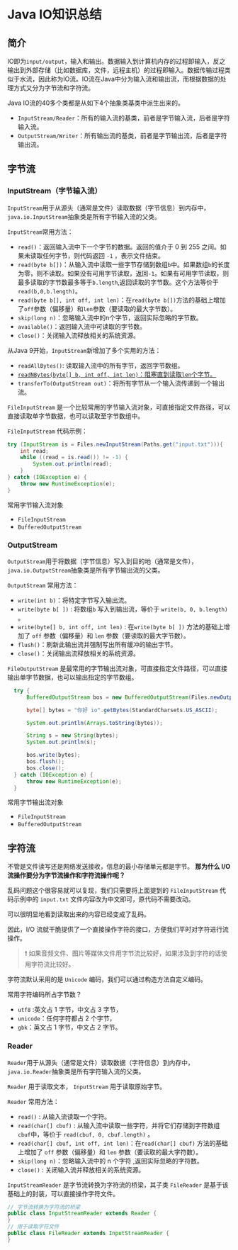 # Java IO知识总结

## 简介

IO即为`input/output`，输入和输出。数据输入到计算机内存的过程即输入，反之输出到外部存储（比如数据库，文件，远程主机）的过程即输入。数据传输过程类似于水流，因此称为IO流。IO流在Java中分为输入流和输出流，而根据数据的处理方式又分为字节流和字符流。



Java IO流的40多个类都是从如下4个抽象类基类中派生出来的。

- `InputStream/Reader`：所有的输入流的基类，前者是字节输入流，后者是字符输入流。
- `OutputStream/Writer`：所有输出流的基类，前者是字节输出流，后者是字符输出流。

## 字节流

### InputStream（字节输入流）

`InputStream`用于从源头（通常是文件）读取数据（字节信息）到内存中，`java.io.InputStream`抽象类是所有字节输入流的父类。

`InputStream`常用方法：

- `read()`：返回输入流中下一个字节的数据。返回的值介于 0 到 255 之间。如果未读取任何字节，则代码返回 `-1` ，表示文件结束。
- `read(byte b[])`：从输入流中读取一些字节存储到数组`b`中。如果数组`b`的长度为零，则不读取。如果没有可用字节读取，返回`-1`。如果有可用字节读取，则最多读取的字节数最多等于`b.length`,返回读取的字节数。这个方法等价于`read(b,0,b.length)`。
- `read(byte b[], int off, int len)`：在`read(byte b[])`方法的基础上增加了`off`参数（偏移量）和`len`参数（要读取的最大字节数）。
- `skip(long n)`：忽略输入流中的n个字节，返回实际忽略的字节数。
- `available()`：返回输入流中可读取的字节数。
- `close()`：关闭输入流释放相关的系统资源。

从Java 9开始，`InputStream`新增加了多个实用的方法：

- `readAllBytes()`: 读取输入流中的所有字节，返回字节数组。
- <u>`readNBytes(byte[] b, int off, int len)`：阻塞直到读取`len`个字节。</u>
- `transferTo(OutputStream out)`：将所有字节从一个输入流传递到一个输出流。

`FileInputStream` 是一个比较常用的字节输入流对象，可直接指定文件路径，可以直接读取单字节数据，也可以读取至字节数组中。

`FileInputStream` 代码示例：

```java
try (InputStream is = Files.newInputStream(Paths.get("input.txt"))){
    int read;
    while ((read = is.read()) != -1) {
        System.out.println(read);
    }
} catch (IOException e) {
    throw new RuntimeException(e);
}
```

常用字节输入流对象

- `FileInputStream`
- `BufferedOutputStream`

### OutputStream

`OutputStream`用于将数据（字节信息）写入到目的地（通常是文件），`java.io.OutputStream`抽象类是所有字节输出流的父类。

`OutputStream` 常用方法：

- `write(int b)`：将特定字节写入输出流。
- `write(byte b[ ])` : 将数组`b` 写入到输出流，等价于 `write(b, 0, b.length)` 。
- `write(byte[] b, int off, int len)` : 在`write(byte b[ ])` 方法的基础上增加了 `off` 参数（偏移量）和 `len` 参数（要读取的最大字节数）。
- `flush()`：刷新此输出流并强制写出所有缓冲的输出字节。
- `close()`：关闭输出流释放相关的系统资源。

`FileOutputStream` 是最常用的字节输出流对象，可直接指定文件路径，可以直接输出单字节数据，也可以输出指定的字节数组。

```java
  try {
      BufferedOutputStream bos = new BufferedOutputStream(Files.newOutputStream(Paths.get("output.txt")));

      byte[] bytes = "你好 io".getBytes(StandardCharsets.US_ASCII);

      System.out.println(Arrays.toString(bytes));

      String s = new String(bytes);
      System.out.println(s);

      bos.write(bytes);
      bos.flush();
      bos.close();
  } catch (IOException e) {
      throw new RuntimeException(e);
  }
```

常用字节输出流对象

- `FileInputStream`
- `BufferedOutputStream`

## 字符流

不管是文件读写还是网络发送接收，信息的最小存储单元都是字节。 **那为什么 I/O 流操作要分为字节流操作和字符流操作呢？**

乱码问题这个很容易就可以复现，我们只需要将上面提到的 `FileInputStream` 代码示例中的 `input.txt` 文件内容改为中文即可，原代码不需要改动。

可以很明显地看到读取出来的内容已经变成了乱码。

因此，I/O 流就干脆提供了一个直接操作字符的接口，方便我们平时对字符进行流操作。



> ❗ 如果音频文件、图片等媒体文件用字节流比较好，如果涉及到字符的话使用字符流比较好。



字符流默认采用的是 `Unicode` 编码，我们可以通过构造方法自定义编码。

常用字符编码所占字节数？

- `utf8` :英文占 1 字节，中文占 3 字节，
- `unicode`：任何字符都占 2 个字节，
- `gbk`：英文占 1 字节，中文占 2 字节。



### Reader

`Reader`用于从源头（通常是文件）读取数据（字符信息）到内存中，`java.io.Reader`抽象类是所有字符输入流的父类。

`Reader` 用于读取文本， `InputStream` 用于读取原始字节。

`Reader` 常用方法：

- `read()` : 从输入流读取一个字符。
- `read(char[] cbuf)` : 从输入流中读取一些字符，并将它们存储到字符数组 `cbuf`中，等价于 `read(cbuf, 0, cbuf.length)` 。
- `read(char[] cbuf, int off, int len)`：在`read(char[] cbuf)` 方法的基础上增加了 `off` 参数（偏移量）和 `len` 参数（要读取的最大字符数）。
- `skip(long n)`：忽略输入流中的 n 个字符 ,返回实际忽略的字符数。
- `close()` : 关闭输入流并释放相关的系统资源。

`InputStreamReader` 是字节流转换为字符流的桥梁，其子类 `FileReader` 是基于该基础上的封装，可以直接操作字符文件。

```java
// 字节流转换为字符流的桥梁
public class InputStreamReader extends Reader {
}
// 用于读取字符文件
public class FileReader extends InputStreamReader {
}
```

